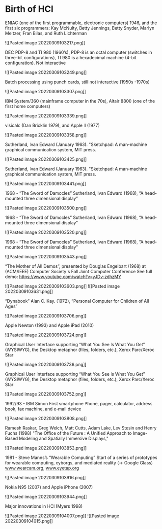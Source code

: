 # Birth of HCI
ENIAC (one of the first programmable, electronic computers) 1946, and the first six programmers: Kay McNulty, Betty Jennings, Betty Snyder, Marlyn Meltzer, Fran Bilas, and Ruth Lichterman

![[Pasted image 20220309103217.png]]



DEC PDP-8 and TI 980 (1960’s), PDP-8 is an octal computer (switches in three-bit configurations), TI 980 is a hexadecimal machine (4-bit configuration). Not interactive

![[Pasted image 20220309103249.png]]



Batch processing using punch cards, still not interactive (1950s -1970s)

![[Pasted image 20220309103307.png]]



IBM System/360 (mainframe computer in the 70s), Altair 8800 (one of the first home computers)

![[Pasted image 20220309103339.png]]



visicalc (Dan Bricklin 1979), and Apple II (1977)

![[Pasted image 20220309103358.png]]



Sutherland, Ivan Edward (January 1963). "Sketchpad: A man-machine graphical communication system, MIT press.

![[Pasted image 20220309103425.png]]



Sutherland, Ivan Edward (January 1963). "Sketchpad: A man-machine graphical communication system, MIT press.

![[Pasted image 20220309103441.png]]



1968 - “The Sword of Damocles” Sutherland, Ivan Edward (1968), “A head-mounted three dimensional display”

![[Pasted image 20220309103500.png]]



1968 - “The Sword of Damocles” Sutherland, Ivan Edward (1968), “A head-mounted three dimensional display”

![[Pasted image 20220309103520.png]]



1968 - “The Sword of Damocles” Sutherland, Ivan Edward (1968), “A head-mounted three dimensional display”

![[Pasted image 20220309103543.png]]



“The Mother of All Demos”, presented by Douglas Engelbart (1968) at (ACM/IEEE) Computer Society's Fall Joint Computer Conference See full demo: https://www.youtube.com/watch?v=yJDv-zdhzMY

![[Pasted image 20220309103603.png]]
![[Pasted image 20220309103631.png]]



“Dynabook” Alan C. Kay. (1972), “Personal Computer for Children of All Ages”

![[Pasted image 20220309103706.png]]



Apple Newton (1993) and Apple iPad (2010)

![[Pasted image 20220309103724.png]]



Graphical User Interface supporting “What You See Is What You Get” (WYSIWYG), the Desktop metaphor (files, folders, etc.), Xerox Parc/Xeroc Star

![[Pasted image 20220309103738.png]]



Graphical User Interface supporting “What You See Is What You Get” (WYSIWYG), the Desktop metaphor (files, folders, etc.), Xerox Parc/Xeroc Star

![[Pasted image 20220309103752.png]]



1992/93 - IBM Simon First smartphone Phone, pager, calculator, address book, fax machine, and e-mail device

![[Pasted image 20220309103808.png]]



Ramesh Raskar, Greg Welch, Matt Cutts, Adam Lake, Lev Stesin and Henry Fuchs (1998) "The Office of the Future : A Unified Approach to Image-Based Modeling and Spatially Immersive Displays,"

![[Pasted image 20220309103853.png]]



1981 - Steve Manns’s “Wearable Computing” Start of a series of prototypes for wearable computing, cyborgs, and mediated reality (-> Google Glass) www.wearcam.org, www.eyetap.org

![[Pasted image 20220309103916.png]]



Nokia N95 (2007) and Apple iPhone (2007)

![[Pasted image 20220309103944.png]]



Major innovations in HCI (Myers 1998)

![[Pasted image 20220309104007.png]]
![[Pasted image 20220309104015.png]]


